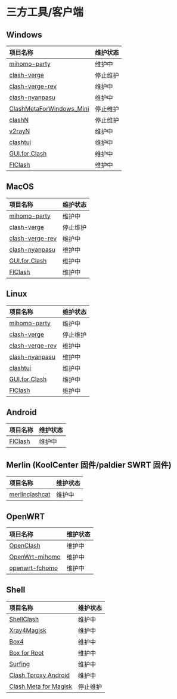 # 三方工具/客户端

## Windows

|项目名称 | 维护状态 |
|:----|:----|
|[mihomo-party](https://github.com/pompurin404/mihomo-party)|维护中 |
|[clash-verge](https://github.com/MetaCubeX/clash-verge)|停止维护 |
|[clash-verge-rev](https://github.com/clash-verge-rev/clash-verge-rev)|维护中 |
|[clash-nyanpasu](https://github.com/keiko233/clash-nyanpasu)|维护中 |
|[ClashMetaForWindows_Mini](https://github.com/kogekiplay/ClashMetaForWindows_Mini)|停止维护 |
|[clashN](https://github.com/2dust/clashN)|停止维护 |
|[v2rayN](https://github.com/2dust/v2rayN)|维护中 |
|[clashtui](https://github.com/JohanChane/clashtui)|维护中 |
|[GUI.for.Clash](https://github.com/GUI-for-Cores/GUI.for.Clash)|维护中 |
|[FlClash](https://github.com/chen08209/FlClash)|维护中 |

## MacOS

|项目名称 | 维护状态 |
|:----|:----|
|[mihomo-party](https://github.com/pompurin404/mihomo-party)|维护中 |
|[clash-verge](https://github.com/MetaCubeX/clash-verge)|停止维护 |
|[clash-verge-rev](https://github.com/clash-verge-rev/clash-verge-rev)|维护中 |
|[clash-nyanpasu](https://github.com/keiko233/clash-nyanpasu)|维护中 |
|[GUI.for.Clash](https://github.com/GUI-for-Cores/GUI.for.Clash)|维护中 |
|[FlClash](https://github.com/chen08209/FlClash)|维护中 |

## Linux

|项目名称 | 维护状态 |
|:----|:----|
|[mihomo-party](https://github.com/pompurin404/mihomo-party)|维护中 |
|[clash-verge](https://github.com/MetaCubeX/clash-verge)|停止维护 |
|[clash-verge-rev](https://github.com/clash-verge-rev/clash-verge-rev)|维护中 |
|[clash-nyanpasu](https://github.com/keiko233/clash-nyanpasu)|维护中 |
|[clashtui](https://github.com/JohanChane/clashtui)|维护中 |
|[GUI.for.Clash](https://github.com/GUI-for-Cores/GUI.for.Clash)|维护中 |
|[FlClash](https://github.com/chen08209/FlClash)|维护中 |

## Android

|项目名称 | 维护状态 |
|:----|:----|
|[FlClash](https://github.com/chen08209/FlClash)|维护中 |

## Merlin (KoolCenter 固件/paldier SWRT 固件)

|项目名称 | 维护状态 |
|:----|:----|
|[merlinclashcat](https://t.me/merlinclashcat)|维护中|

## OpenWRT

|项目名称 | 维护状态 |
|:----|:----|
|[OpenClash](https://github.com/vernesong/OpenClash)|维护中 |
|[OpenWrt-mihomo](https://github.com/morytyann/OpenWrt-mihomo)|维护中 |
|[openwrt-fchomo](https://github.com/muink/openwrt-fchomo)|维护中|

## Shell

|项目名称 | 维护状态 |
|:----|:----|
|[ShellClash](https://github.com/juewuy/ShellClash)|维护中 |
|[Xray4Magisk](https://github.com/Asterisk4Magisk/Xray4Magisk)|维护中 |
|[Box4](https://github.com/CHIZI-0618/box4magisk)|维护中 |
|[Box for Root](https://github.com/taamarin/box_for_magisk)|维护中 |
|[Surfing](https://github.com/MoGuangYu/Surfing)|维护中 |
|[Clash Tproxy Android](https://t.me/e58695/59)|维护中 |
|[Clash.Meta for Magisk](https://t.me/MagiskChangeKing/126)|停止维护 |
